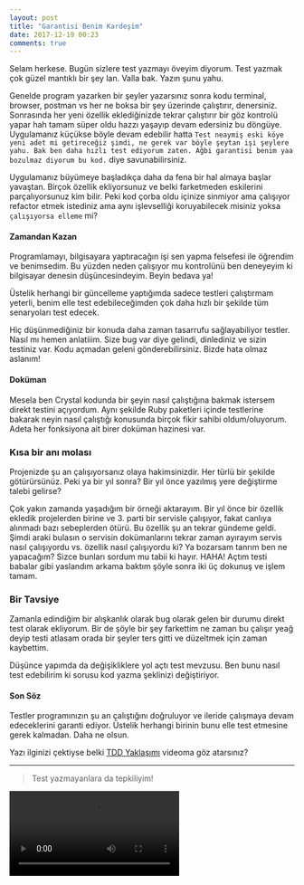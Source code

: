 ```yaml
---
layout: post
title: "Garantisi Benim Kardeşim"
date: 2017-12-19 00:23
comments: true
---
```


Selam herkese. Bugün sizlere test yazmayı öveyim diyorum. Test yazmak çok güzel mantıklı bir şey lan. Valla bak. Yazın şunu yahu.

Genelde program yazarken bir şeyler yazarsınız sonra kodu terminal, browser, postman vs her ne boksa bir şey üzerinde çalıştırır, denersiniz.
Sonrasında her yeni özellik eklediğinizde tekrar çalıştırır bir göz kontrolü yapar hah tamam süper oldu hazzı yaşayıp devam edersiniz bu döngüye.
Uygulamanız küçükse böyle devam edebilir hatta `Test neaymiş eski köye yeni adet mi getireceğiz şimdi,
ne gerek var böyle şeytan işi şeylere yahu. Bak ben daha hızlı test ediyorum zaten. Ağbi garantisi benim yaa bozulmaz diyorum bu kod.` diye savunabilirsiniz.

Uygulamanız büyümeye başladıkça daha da fena bir hal almaya başlar yavaştan. Birçok özellik ekliyorsunuz ve belki farketmeden eskilerini parçalıyorsunuz kim bilir.
Peki kod çorba oldu içinize sinmiyor ama çalışıyor refactor etmek istediniz ama aynı işlevselliği koruyabilecek misiniz yoksa `çalışıyorsa elleme` mi?

#### Zamandan Kazan

Programlamayı, bilgisayara yaptıracağın işi sen yapma felsefesi ile öğrendim ve benimsedim. Bu yüzden neden çalışıyor mu kontrolünü
ben deneyeyim ki bilgisayar denesin düşüncesindeyim. Beyin bedava ya!

Üstelik herhangi bir güncelleme yaptığımda sadece testleri çalıştırmam yeterli, benim elle test edebileceğimden çok daha hızlı bir şekilde tüm senaryoları test edecek.

Hiç düşünmediğiniz bir konuda daha zaman tasarrufu sağlayabiliyor testler. Nasıl mı hemen anlatiiim. Size bug var diye gelindi, dinlediniz ve sizin testiniz var.
Kodu açmadan geleni gönderebilirsiniz. Bizde hata olmaz aslanım!

#### Doküman

Mesela ben Crystal kodunda bir şeyin nasıl çalıştığına bakmak istersem direkt testini açıyordum.
Aynı şekilde Ruby paketleri içinde testlerine bakarak neyin nasıl çalıştığı konusunda birçok fikir sahibi oldum/oluyorum. Adeta her fonksiyona ait birer doküman hazinesi var.

### Kısa bir anı molası

Projenizde şu an çalışıyorsanız olaya hakimsinizdir. Her türlü bir şekilde götürürsünüz. Peki ya bir yıl sonra? Bir yıl önce yazılmış yere değiştirme talebi gelirse?

Çok yakın zamanda yaşadığım bir örneği aktarayım. Bir yıl önce bir özellik ekledik projelerden birine ve 3. parti bir servisle çalışıyor, fakat
canlıya alınmadı bazı sebeplerden ötürü. Bu özellik şu an tekrar gündeme geldi. Şimdi araki bulasın o servisin dokümanlarını
tekrar zaman ayırayım servis nasıl çalışıyordu vs. özellik nasıl çalışıyordu ki? Ya bozarsam tanrım ben ne yapacağım? Sizce bunları sordum mu tabii ki hayır. HAHA! Açtım testi babalar gibi yaslandım arkama baktım şöyle sonra iki üç dokunuş ve işlem tamam.

### Bir Tavsiye

Zamanla edindiğim bir alışkanlık olarak bug olarak gelen bir durumu direkt test olarak ekliyorum.
Bir de şöyle bir şey farkettim ne zaman bu çalışır yeağ deyip testi atlasam orada bir şeyler ters gitti ve düzeltmek için zaman kaybettim.

Düşünce yapımda da değişikliklere yol açtı test mevzusu. Ben bunu nasıl test edebilirim ki sorusu kod yazma şeklinizi değiştiriyor.

#### Son Söz

Testler programınızın şu an çalıştığını doğruluyor ve ileride çalışmaya devam edeceklerini garanti ediyor.
Üstelik herhangi birinin bunu elle test etmesine gerek kalmadan. Daha ne olsun.

Yazı ilginizi çektiyse belki [TDD Yaklaşımı](https://www.youtube.com/watch?v=CI_pfxHVfIk) videoma göz atarsınız?

---

> Test yazmayanlara da tepkiliyim!

<video width="300" controls="controls">
<source src="/public/cok_tepkiliyim.mp4" type="video/mp4">
</video>
